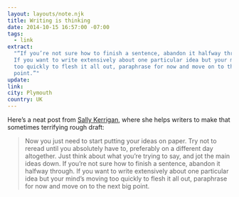 ```yaml
---
layout: layouts/note.njk
title: Writing is thinking
date: 2014-10-15 16:57:00 -07:00
tags:
  - link
extract:
  "“If you’re not sure how to finish a sentence, abandon it halfway through.
  If you want to write extensively about one particular idea but your mind’s moving
  too quickly to flesh it all out, paraphrase for now and move on to the next big
  point.”"
update:
link:
city: Plymouth
country: UK
---
```


Here’s a neat post from [Sally Kerrigan](http://draftwerk.com/), where she helps writers to make that sometimes terrifying rough draft:

> Now you just need to start putting your ideas on paper. Try not to reread until you absolutely have to, preferably on a different day altogether. Just think about what you’re trying to say, and jot the main ideas down. If you’re not sure how to finish a sentence, abandon it halfway through. If you want to write extensively about one particular idea but your mind’s moving too quickly to flesh it all out, paraphrase for now and move on to the next big point.
